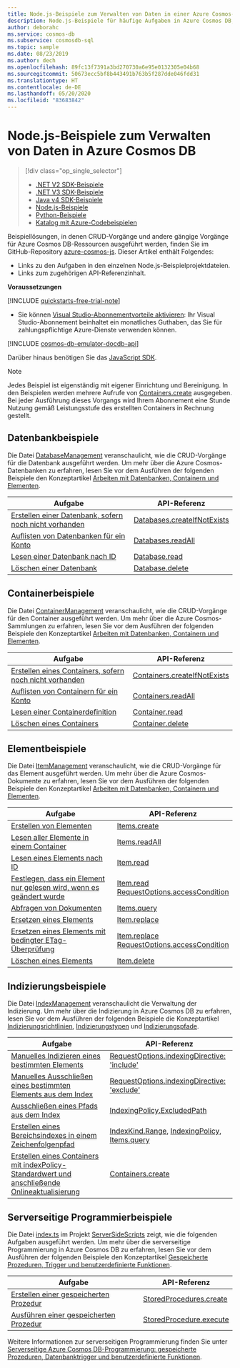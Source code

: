 ```yaml
---
title: Node.js-Beispiele zum Verwalten von Daten in einer Azure Cosmos-Datenbank
description: Node.js-Beispiele für häufige Aufgaben in Azure Cosmos DB, einschließlich CRUD-Vorgänge, finden Sie auf GitHub.
author: deborahc
ms.service: cosmos-db
ms.subservice: cosmosdb-sql
ms.topic: sample
ms.date: 08/23/2019
ms.author: dech
ms.openlocfilehash: 89fc13f7391a3bd270730a6e95e0132305e04b68
ms.sourcegitcommit: 50673ecc5bf8b443491b763b5f287dde046fdd31
ms.translationtype: HT
ms.contentlocale: de-DE
ms.lasthandoff: 05/20/2020
ms.locfileid: "83683842"
---
```

# <a name="nodejs-examples-to-manage-data-in-azure-cosmos-db"></a>Node.js-Beispiele zum Verwalten von Daten in Azure Cosmos DB

> [!div class="op_single_selector"]
> * [.NET V2 SDK-Beispiele](sql-api-dotnet-samples.md)
> * [.NET V3 SDK-Beispiele](sql-api-dotnet-v3sdk-samples.md)
> * [Java v4 SDK-Beispiele](sql-api-java-sdk-samples.md)
> * [Node.js-Beispiele](sql-api-nodejs-samples.md)
> * [Python-Beispiele](sql-api-python-samples.md)
> * [Katalog mit Azure-Codebeispielen](https://azure.microsoft.com/resources/samples/?sort=0&service=cosmos-db)
> 
> 

Beispiellösungen, in denen CRUD-Vorgänge und andere gängige Vorgänge für Azure Cosmos DB-Ressourcen ausgeführt werden, finden Sie im GitHub-Repository [azure-cosmos-js](https://github.com/Azure/azure-cosmos-js/tree/master/samples). Dieser Artikel enthält Folgendes:

* Links zu den Aufgaben in den einzelnen Node.js-Beispielprojektdateien.
* Links zum zugehörigen API-Referenzinhalt.

**Voraussetzungen**

[!INCLUDE [quickstarts-free-trial-note](../../includes/quickstarts-free-trial-note.md)]

- Sie können [Visual Studio-Abonnementvorteile aktivieren](https://azure.microsoft.com/pricing/member-offers/msdn-benefits-details/?ref=microsoft.com&utm_source=microsoft.com&utm_medium=docs&utm_campaign=visualstudio): Ihr Visual Studio-Abonnement beinhaltet ein monatliches Guthaben, das Sie für zahlungspflichtige Azure-Dienste verwenden können.

[!INCLUDE [cosmos-db-emulator-docdb-api](../../includes/cosmos-db-emulator-docdb-api.md)]

Darüber hinaus benötigen Sie das [JavaScript SDK](sql-api-sdk-node.md).
   
   > [!NOTE]
   > Jedes Beispiel ist eigenständig mit eigener Einrichtung und Bereinigung. In den Beispielen werden mehrere Aufrufe von [Containers.create](https://docs.microsoft.com/javascript/api/%40azure/cosmos/containers?view=azure-node-latest) ausgegeben. Bei jeder Ausführung dieses Vorgangs wird Ihrem Abonnement eine Stunde Nutzung gemäß Leistungsstufe des erstellten Containers in Rechnung gestellt.
   > 
   > 

## <a name="database-examples"></a>Datenbankbeispiele

Die Datei [DatabaseManagement](https://github.com/Azure/azure-cosmos-js/blob/master/samples/DatabaseManagement.ts) veranschaulicht, wie die CRUD-Vorgänge für die Datenbank ausgeführt werden. Um mehr über die Azure Cosmos-Datenbanken zu erfahren, lesen Sie vor dem Ausführen der folgenden Beispiele den Konzeptartikel [Arbeiten mit Datenbanken, Containern und Elementen](databases-containers-items.md). 

| Aufgabe | API-Referenz |
| --- | --- |
| [Erstellen einer Datenbank, sofern noch nicht vorhanden](https://github.com/Azure/azure-cosmos-js/blob/master/samples/DatabaseManagement.ts#L12-L14) |[Databases.createIfNotExists](/javascript/api/@azure/cosmos/databases?view=azure-node-latest#createifnotexists-databaserequest--requestoptions-) |
| [Auflisten von Datenbanken für ein Konto](https://github.com/Azure/azure-cosmos-js/blob/master/samples/DatabaseManagement.ts#L16-L18) |[Databases.readAll](/javascript/api/@azure/cosmos/databases?view=azure-node-latest#readall-feedoptions-) |
| [Lesen einer Datenbank nach ID](https://github.com/Azure/azure-cosmos-js/blob/master/samples/DatabaseManagement.ts#L20-L29) |[Database.read](/javascript/api/@azure/cosmos/database?view=azure-node-latest#read-requestoptions-) |
| [Löschen einer Datenbank](https://github.com/Azure/azure-cosmos-js/blob/master/samples/DatabaseManagement.ts#L31-L32) |[Database.delete](/javascript/api/@azure/cosmos/database?view=azure-node-latest#delete-requestoptions-) |

## <a name="container-examples"></a>Containerbeispiele

Die Datei [ContainerManagement](https://github.com/Azure/azure-cosmos-js/blob/master/samples/ContainerManagement.ts) veranschaulicht, wie die CRUD-Vorgänge für den Container ausgeführt werden. Um mehr über die Azure Cosmos-Sammlungen zu erfahren, lesen Sie vor dem Ausführen der folgenden Beispiele den Konzeptartikel [Arbeiten mit Datenbanken, Containern und Elementen](databases-containers-items.md). 

| Aufgabe | API-Referenz |
| --- | --- |
| [Erstellen eines Containers, sofern noch nicht vorhanden](https://github.com/Azure/azure-cosmos-js/blob/master/samples/ContainerManagement.ts#L14-L15) |[Containers.createIfNotExists](/javascript/api/@azure/cosmos/containers?view=azure-node-latest#createifnotexists-containerrequest--requestoptions-) |
| [Auflisten von Containern für ein Konto](https://github.com/Azure/azure-cosmos-js/blob/master/samples/ContainerManagement.ts#L17-L21) |[Containers.readAll](/javascript/api/@azure/cosmos/containers?view=azure-node-latest#readall-feedoptions-) |
| [Lesen einer Containerdefinition](https://github.com/Azure/azure-cosmos-js/blob/master/samples/ContainerManagement.ts#L23-L26) |[Container.read](/javascript/api/@azure/cosmos/container?view=azure-node-latest#read-requestoptions-) |
| [Löschen eines Containers](https://github.com/Azure/azure-cosmos-js/blob/master/samples/ContainerManagement.ts#L28-L30) |[Container.delete](/javascript/api/@azure/cosmos/container?view=azure-node-latest#delete-requestoptions-) |

## <a name="item-examples"></a>Elementbeispiele

Die Datei [ItemManagement](https://github.com/Azure/azure-cosmos-js/blob/master/samples/ItemManagement.ts) veranschaulicht, wie die CRUD-Vorgänge für das Element ausgeführt werden. Um mehr über die Azure Cosmos-Dokumente zu erfahren, lesen Sie vor dem Ausführen der folgenden Beispiele den Konzeptartikel [Arbeiten mit Datenbanken, Containern und Elementen](databases-containers-items.md). 

| Aufgabe | API-Referenz |
| --- | --- |
| [Erstellen von Elementen](https://github.com/Azure/azure-cosmos-js/blob/master/samples/ItemManagement.ts#L18-L21) |[Items.create](/javascript/api/@azure/cosmos/items?view=azure-node-latest#create-t--requestoptions-) |
| [Lesen aller Elemente in einem Container](https://github.com/Azure/azure-cosmos-js/blob/master/samples/ItemManagement.ts#L23-L28) |[Items.readAll](/javascript/api/@azure/cosmos/items?view=azure-node-latest#readall-feedoptions-) |
| [Lesen eines Elements nach ID](https://github.com/Azure/azure-cosmos-js/blob/master/samples/ItemManagement.ts#L30-L33) |[Item.read](/javascript/api/@azure/cosmos/item?view=azure-node-latest#read-requestoptions-) |
| [Festlegen, dass ein Element nur gelesen wird, wenn es geändert wurde](https://github.com/Azure/azure-cosmos-js/blob/master/samples/ItemManagement.ts#L45-L56) |[Item.read](https://docs.microsoft.com/javascript/api/%40azure/cosmos/item?view=azure-node-latest)<br/>[RequestOptions.accessCondition](https://docs.microsoft.com/javascript/api/%40azure/cosmos/requestoptions?view=azure-node-latest#accesscondition) |
| [Abfragen von Dokumenten](https://github.com/Azure/azure-cosmos-js/blob/master/samples/ItemManagement.ts#L58-L79) |[Items.query](https://docs.microsoft.com/javascript/api/%40azure/cosmos/items?view=azure-node-latest) |
| [Ersetzen eines Elements](https://github.com/Azure/azure-cosmos-js/blob/master/samples/ItemManagement.ts#L81-L96) |[Item.replace](https://docs.microsoft.com/javascript/api/%40azure/cosmos/item?view=azure-node-latest) |
| [Ersetzen eines Elements mit bedingter ETag-Überprüfung](https://github.com/Azure/azure-cosmos-js/blob/master/samples/ItemManagement.ts#L98-L135) |[Item.replace](https://docs.microsoft.com/javascript/api/%40azure/cosmos/item?view=azure-node-latest)<br/>[RequestOptions.accessCondition](https://docs.microsoft.com/javascript/api/%40azure/cosmos/requestoptions?view=azure-node-latest#accesscondition) |
| [Löschen eines Elements](https://github.com/Azure/azure-cosmos-js/blob/master/samples/ItemManagement.ts#L137-L140) |[Item.delete](https://docs.microsoft.com/javascript/api/%40azure/cosmos/item?view=azure-node-latest) |

## <a name="indexing-examples"></a>Indizierungsbeispiele

Die Datei [IndexManagement](https://github.com/Azure/azure-cosmos-js/blob/master/samples/IndexManagement.ts) veranschaulicht die Verwaltung der Indizierung. Um mehr über die Indizierung in Azure Cosmos DB zu erfahren, lesen Sie vor dem Ausführen der folgenden Beispiele die Konzeptartikel [Indizierungsrichtlinien](index-policy.md), [Indizierungstypen](index-types.md) und [Indizierungspfade](index-paths.md). 

| Aufgabe | API-Referenz |
| --- | --- |
| [Manuelles Indizieren eines bestimmten Elements](https://github.com/Azure/azure-cosmos-js/blob/master/samples/IndexManagement.ts#L52-L75) |[RequestOptions.indexingDirective: 'include'](https://docs.microsoft.com/javascript/api/%40azure/cosmos/requestoptions?view=azure-node-latest#indexingdirective) |
| [Manuelles Ausschließen eines bestimmten Elements aus dem Index](https://github.com/Azure/azure-cosmos-js/blob/master/samples/IndexManagement.ts#L17-L29) |[RequestOptions.indexingDirective: 'exclude'](https://docs.microsoft.com/javascript/api/%40azure/cosmos/requestoptions?view=azure-node-latest#indexingdirective) |
| [Ausschließen eines Pfads aus dem Index](https://github.com/Azure/azure-cosmos-js/blob/master/samples/IndexManagement.ts#L142-L167) |[IndexingPolicy.ExcludedPath](https://docs.microsoft.com/javascript/api/%40azure/cosmos/indexingpolicy?view=azure-node-latest#excludedpaths) |
| [Erstellen eines Bereichsindexes in einem Zeichenfolgenpfad](https://github.com/Azure/azure-cosmos-js/blob/master/samples/IndexManagement.ts#L87-L112) |[IndexKind.Range](https://docs.microsoft.com/javascript/api/%40azure/cosmos/indexkind?view=azure-node-latest), [IndexingPolicy](https://docs.microsoft.com/javascript/api/%40azure/cosmos/indexingpolicy?view=azure-node-latest), [Items.query](https://docs.microsoft.com/javascript/api/%40azure/cosmos/items?view=azure-node-latest) |
| [Erstellen eines Containers mit indexPolicy-Standardwert und anschließende Onlineaktualisierung](https://github.com/Azure/azure-cosmos-js/blob/master/samples/IndexManagement.ts#L13-L15) |[Containers.create](https://docs.microsoft.com/javascript/api/%40azure/cosmos/containers?view=azure-node-latest)

## <a name="server-side-programming-examples"></a>Serverseitige Programmierbeispiele

Die Datei [index.ts](https://github.com/Azure/azure-cosmos-js/blob/master/samples/ServerSideScripts/index.ts) im Projekt [ServerSideScripts](https://github.com/Azure/azure-cosmos-js/tree/master/samples/ServerSideScripts) zeigt, wie die folgenden Aufgaben ausgeführt werden. Um mehr über die serverseitige Programmierung in Azure Cosmos DB zu erfahren, lesen Sie vor dem Ausführen der folgenden Beispiele den Konzeptartikel [Gespeicherte Prozeduren, Trigger und benutzerdefinierte Funktionen](stored-procedures-triggers-udfs.md). 

| Aufgabe | API-Referenz |
| --- | --- |
| [Erstellen einer gespeicherten Prozedur](https://github.com/Azure/azure-cosmos-js/blob/master/samples/ServerSideScripts/upsert.js) |[StoredProcedures.create](https://docs.microsoft.com/javascript/api/%40azure/cosmos/storedprocedures?view=azure-node-latest) |
| [Ausführen einer gespeicherten Prozedur](https://github.com/Azure/azure-cosmos-js/blob/master/samples/ServerSideScripts/index.ts) |[StoredProcedure.execute](https://docs.microsoft.com/javascript/api/%40azure/cosmos/storedprocedure?view=azure-node-latest) |

Weitere Informationen zur serverseitigen Programmierung finden Sie unter [Serverseitige Azure Cosmos DB-Programmierung: gespeicherte Prozeduren, Datenbanktrigger und benutzerdefinierte Funktionen](stored-procedures-triggers-udfs.md).

